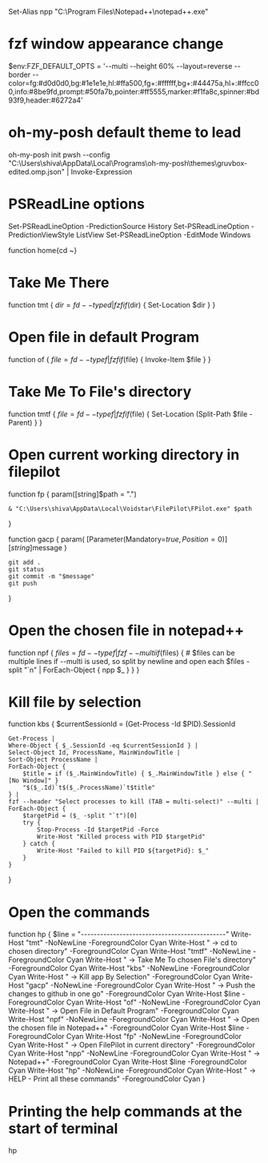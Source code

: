 Set-Alias npp "C:\Program Files\Notepad++\notepad++.exe"

# fzf window appearance change
$env:FZF_DEFAULT_OPTS = '--multi --height 60% --layout=reverse --border --color=fg:#d0d0d0,bg:#1e1e1e,hl:#ffa500,fg+:#ffffff,bg+:#44475a,hl+:#ffcc00,info:#8be9fd,prompt:#50fa7b,pointer:#ff5555,marker:#f1fa8c,spinner:#bd93f9,header:#6272a4'

# oh-my-posh default theme to lead
oh-my-posh init pwsh --config "C:\Users\shiva\AppData\Local\Programs\oh-my-posh\themes\gruvbox-edited.omp.json" | Invoke-Expression

# PSReadLine options
Set-PSReadLineOption -PredictionSource History
Set-PSReadLineOption -PredictionViewStyle ListView
Set-PSReadLineOption -EditMode Windows

function home{cd ~}

# Take Me There
function tmt {
    $dir = fd --type d | fzf
    if ($dir) {
        Set-Location $dir
    }
}

# Open file in default Program
function of {
    $file = fd --type f | fzf
    if ($file) {
        Invoke-Item $file
    }
}

# Take Me To File's directory
function tmtf {
    $file = fd --type f | fzf
    if ($file) {
        Set-Location (Split-Path $file -Parent)
    }
}

# Open current working directory in filepilot 
function fp {
    param([string]$path = ".")

    & "C:\Users\shiva\AppData\Local\Voidstar\FilePilot\FPilot.exe" $path
}

function gacp {
    param(
        [Parameter(Mandatory=$true, Position=0)]
        [string]$message
    )
    
    git add .
    git status
    git commit -m "$message"
    git push
}

# Open the chosen file in notepad++
function npf {
    $files = fd --type f | fzf --multi
    if ($files) {
        # $files can be multiple lines if --multi is used, so split by newline and open each
        $files -split "`n" | ForEach-Object { npp $_ }
    }
}

# Kill file by selection
function kbs {
    $currentSessionId = (Get-Process -Id $PID).SessionId

    Get-Process |
    Where-Object { $_.SessionId -eq $currentSessionId } |
    Select-Object Id, ProcessName, MainWindowTitle |
    Sort-Object ProcessName |
    ForEach-Object {
        $title = if ($_.MainWindowTitle) { $_.MainWindowTitle } else { "[No Window]" }
        "$($_.Id)`t$($_.ProcessName)`t$title"
    } |
    fzf --header "Select processes to kill (TAB = multi-select)" --multi |
    ForEach-Object {
        $targetPid = ($_ -split "`t")[0]
        try {
            Stop-Process -Id $targetPid -Force
            Write-Host "Killed process with PID $targetPid"
        } catch {
            Write-Host "Failed to kill PID ${targetPid}: $_"
        }
    }
}

# Open the commands 
function hp {
    $line = "---------------------------------------------"
    Write-Host "tmt" -NoNewLine -ForegroundColor Cyan
    Write-Host " -> cd to chosen directory" -ForegroundColor Cyan
    Write-Host "tmtf" -NoNewLine -ForegroundColor Cyan
    Write-Host " -> Take Me To chosen File's directory" -ForegroundColor Cyan
    Write-Host "kbs" -NoNewLine -ForegroundColor Cyan
    Write-Host " -> Kill app By Selection" -ForegroundColor Cyan
	Write-Host "gacp" -NoNewLine -ForegroundColor Cyan
    Write-Host " -> Push the changes to github in one go" -ForegroundColor Cyan
    Write-Host $line -ForegroundColor Cyan 
    Write-Host "of" -NoNewLine -ForegroundColor Cyan
    Write-Host     " -> Open File in Default Program" -ForegroundColor Cyan
    Write-Host "npf" -NoNewLine -ForegroundColor Cyan
    Write-Host " -> Open the chosen file in Notepad++" -ForegroundColor Cyan
    Write-Host $line -ForegroundColor Cyan 
    Write-Host "fp" -NoNewLine -ForegroundColor Cyan
    Write-Host " -> Open FilePilot in current directory" -ForegroundColor Cyan
    Write-Host "npp" -NoNewLine -ForegroundColor Cyan
    Write-Host " -> Notepad++" -ForegroundColor Cyan
    Write-Host $line -ForegroundColor Cyan 
    Write-Host "hp" -NoNewLine -ForegroundColor Cyan
    Write-Host " -> HELP - Print all these commands" -ForegroundColor Cyan
}

# Printing the help commands at the start of terminal
hp
